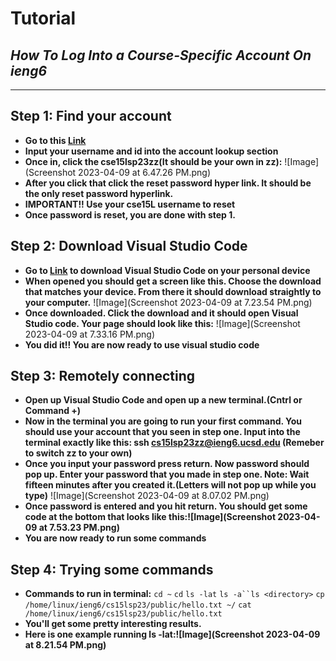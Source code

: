 # Tutorial
## *How To Log Into a Course-Specific Account On ieng6*
---
## Step 1: Find your account
- **Go to this [Link](https://sdacs.ucsd.edu/~icc/index.php)**
- **Input your username and id into the account lookup section**
- **Once in, click the cse15lsp23zz(It should be your own in zz):** ![Image](Screenshot 2023-04-09 at 6.47.26 PM.png)
- **After you click that click the reset password hyper link. It should be the only reset password hyperlink.**
- **IMPORTANT!! Use your cse15L username to reset**
- **Once password is reset, you are done with step 1.**


## Step 2: Download Visual Studio Code
- **Go to [Link](https://code.visualstudio.com/) to download Visual Studio Code on your personal device**
- **When opened you should get a screen like this. Choose the download that matches your device. From there it should download straightly to your computer.** ![Image](Screenshot 2023-04-09 at 7.23.54 PM.png)
- **Once downloaded. Click the download and it should open Visual Studio code. Your page should look like this:** ![Image](Screenshot 2023-04-09 at 7.33.16 PM.png)
- **You did it!! You are now ready to use visual studio code**


## Step 3: Remotely connecting
- **Open up Visual Studio Code and open up a new terminal.(Cntrl or Command +)**
- **Now in the terminal you are going to run your first command. You should use your account that you seen in step one. Input into the terminal exactly like this: ssh cs15lsp23zz@ieng6.ucsd.edu (Remeber to switch zz to your own)**
- **Once you input your password press return. Now password should pop up. Enter your password that you made in step one. Note: Wait fifteen minutes after you created it.(Letters will not pop up while you type)** ![Image](Screenshot 2023-04-09 at 8.07.02 PM.png)
- **Once password is entered and you hit return. You should get some code at the bottom that looks like this:![Image](Screenshot 2023-04-09 at 7.53.23 PM.png)**
- **You are now ready to run some commands**


## Step 4: Trying some commands
- **Commands to run in terminal:**
`cd ~` `cd` `ls -lat` `ls -a``ls <directory>` `cp /home/linux/ieng6/cs15lsp23/public/hello.txt ~/` `cat /home/linux/ieng6/cs15lsp23/public/hello.txt`
- **You'll get some pretty interesting results.**
- **Here is one example running ls -lat:![Image](Screenshot 2023-04-09 at 8.21.54 PM.png)**



